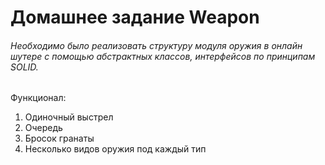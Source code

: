 # Домашнее задание Weapon
######  Необходимо было реализовать структуру модуля оружия в онлайн шутере с помощью абстрактных классов, интерфейсов по принципам SOLID.
  Функционал:
  1. Одиночный выстрел
  2. Очередь
  3. Бросок гранаты
  4. Несколько видов оружия под каждый тип

